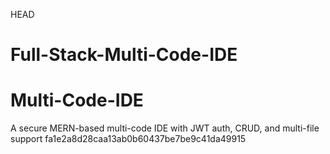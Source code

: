  HEAD
# Full-Stack-Multi-Code-IDE

# Multi-Code-IDE
A secure MERN-based multi-code IDE with JWT auth, CRUD, and multi-file support
 fa1e2a8d28caa13ab0b60437be7be9c41da49915
